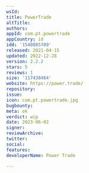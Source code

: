 ```yaml
---
wsId: 
title: PowerTrade
altTitle: 
authors: 
appId: com.pt.powertrade
appCountry: id
idd: '1548085709'
released: 2021-04-15
updated: 2022-12-28
version: 2.2.2
stars: 5
reviews: 1
size: '117438464'
website: https://power.trade/
repository: 
issue: 
icon: com.pt.powertrade.jpg
bugbounty: 
meta: ok
verdict: wip
date: 2023-06-02
signer: 
reviewArchive: 
twitter: 
social: 
features: 
developerName: Power Trade

---
```


